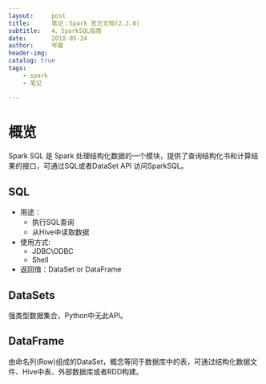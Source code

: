 ```yaml
---
layout:     post  
title:      笔记：Spark 官方文档(2.2.0)    
subtitle:   4、SparkSQL指南  
date:       2018-05-24  
author:     岑晨  
header-img: 
catalog: true  
tags:  
    - spark     
    - 笔记  

---
```


# 概览  

Spark SQL 是 Spark 处理结构化数据的一个模块，提供了查询结构化书和计算结果的接口，可通过SQL或者DataSet API 访问SparkSQL。   

## SQL   

- 用途：
  - 执行SQL查询
  - 从Hive中读取数据
- 使用方式:
  - JDBC\ODBC
  - Shell
- 返回值：DataSet or DataFrame

## DataSets 

强类型数据集合，Python中无此API。

## DataFrame

由命名列(Row)组成的DataSet，概念等同于数据库中的表，可通过结构化数据文件、Hive中表、外部数据库或者RDD构建。







